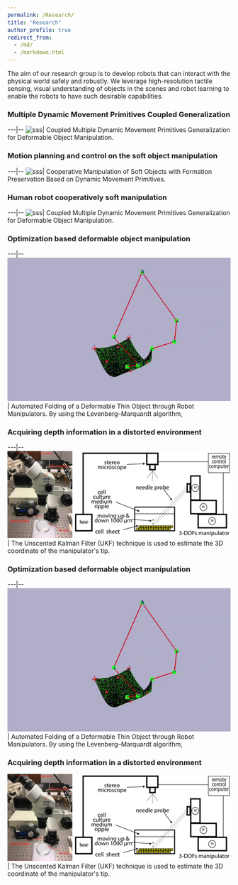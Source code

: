 ```yaml
---
permalink: /Research/
title: "Research"
author_profile: true
redirect_from: 
  - /md/
  - /markdown.html
---
```


<style>
table {
    border-collapse: collapse;
}
table, th, td {
   border: 0px solid black;
}
blockquote {
    border-left: solid blue;
    padding-left: 10px;
}
</style>

<!-- <style>
table th:first-of-type {
    width: 60%;
}
table th:nth-of-type(2) {
    width: 40%;
}
</style> -->


The aim of our research group is to develop robots that can interact with the physical world safely and robustly. We leverage high-resolution tactile sensing, visual understanding of objects in the scenes and robot learning to enable the robots to have such desirable capabilities.


### **Multiple Dynamic Movement Primitives Coupled Generalization**

---|--
![sss](/images/UR5.gif)| Coupled Multiple Dynamic Movement Primitives Generalization for Deformable Object Manipulation.


### **Motion planning and control on the soft object manipulation**

---|--
![sss](/images/ur3.gif)| Cooperative Manipulation of Soft Objects with Formation Preservation Based on Dynamic Movement Primitives.


### **Human robot cooperatively soft manipulation** 

---|--
![sss](/images/ezgif.com-gif-maker.gif)| Coupled Multiple Dynamic Movement Primitives Generalization for Deformable Object Manipulation.


### **Optimization based deformable object manipulation** 

---|--
![sss](/images/IROS2.gif)| Automated Folding of a Deformable Thin Object through Robot Manipulators. By using the Levenberg–Marquardt algorithm, 


<!-- the task of folding a deformable thin object can be reformulated as a convex optimization problem. -->


### **Acquiring depth information in a distorted environment** 

---|--
![sss](/images/aim2.png)| The Unscented Kalman Filter (UKF) technique is used to estimate the 3D coordinate of the manipulator's tip.



### **Optimization based deformable object manipulation** 

---|--
![sss](/images/IROS2.gif)| Automated Folding of a Deformable Thin Object through Robot Manipulators. By using the Levenberg–Marquardt algorithm, 
### **Acquiring depth information in a distorted environment** 
![sss](/images/aim2.png)| The Unscented Kalman Filter (UKF) technique is used to estimate the 3D coordinate of the manipulator's tip.











